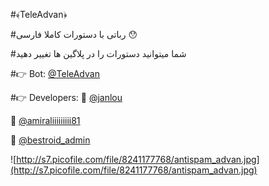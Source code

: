 #﴾TeleAdvan﴿

#رباتی با دستورات کاملا فارسی 😯

#شما میتوانید دستورات را در پلاگین ها تغییر دهید

#👉 Bot: [@TeleAdvan](http://telegram.me/teleadvan)

#👉 Developers: 
👤 [@janlou](http://telegram.me/janlou)

👤 [@amiraliiiiiiiii81](http://telegram.me/amiraliiiiiiiii81)

👤 [@bestroid_admin](http://telegram.me/bestroid_admin)

![http://s7.picofile.com/file/8241177768/antispam_advan.jpg](http://s7.picofile.com/file/8241177768/antispam_advan.jpg)
